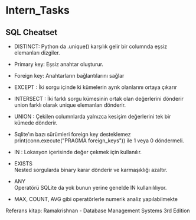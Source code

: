# Intern_Tasks

## SQL Cheatset 

* DISTINCT:
     Python da .unique() karşılık gelir bir columnda eşsiz elemanları dizgiler.

* Primary key: 
     Eşsiz anahtar oluşturur.

* Foreign key: 
     Anahtarların bağlantılarını sağlar 

* EXCEPT : 
     İki sorgu içinde ki kümelerin ayrık olanlarını ortaya çıkarır

* INTERSECT : 
     İki farklı sorgu kümesinin ortak olan değerlerini dönderir union farklı olarak unique elemanları dönderir.

* UNION : 
    Çekilen columnlarda yalnızca kesişim değerlerini tek bir kümede dönderir.

* Sqlite'ın bazı sürümleri foreign key desteklemez print(conn.execute("PRAGMA foreign_keys")) 
ile 1 veya 0 döndermeli.

* IN : 
    Lokasyon içerisinde değer çekmek için kullanılır.

* EXISTS  
    Nested sorgularda binary karar dönderir ve karmaşıklığı azaltır.

* ANY  
    Operatörü SQLite da yok bunun yerine genelde IN kullanılılıyor.

* MAX, COUNT, AVG gibi operatörlerle numerik analiz yapılabilmekte

 
Referans kitap: 
Ramakrishnan - Database Management Systems 3rd Edition


